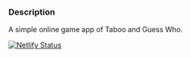 ### Description
A simple online game app of Taboo and Guess Who.

[![Netlify Status](https://api.netlify.com/api/v1/badges/f240da35-ad7b-41ce-9c27-1a1b35ad0d26/deploy-status)](https://app.netlify.com/sites/online-games-neo)
